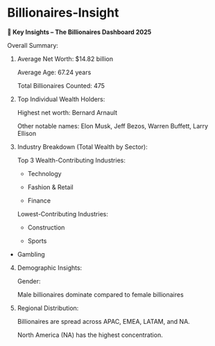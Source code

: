 # Billionaires-Insight

**🔑 Key Insights – The Billionaires Dashboard 2025**

Overall Summary:

1. Average Net Worth: $14.82 billion

   Average Age: 67.24 years

   Total Billionaires Counted: 475


2. Top Individual Wealth Holders:

   Highest net worth: Bernard Arnault

   Other notable names: Elon Musk, Jeff Bezos, Warren Buffett, Larry Ellison


3. Industry Breakdown (Total Wealth by Sector):

   Top 3 Wealth-Contributing Industries:

   - Technology

   - Fashion & Retail

   - Finance

   Lowest-Contributing Industries:

    - Construction

    - Sports

- Gambling

4. Demographic Insights:

    Gender:

    Male billionaires dominate compared to female billionaires


5. Regional Distribution:

    Billionaires are spread across APAC, EMEA, LATAM, and NA.

    North America (NA) has the highest concentration.
